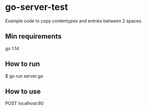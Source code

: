 # go-server-test
Example code to copy contentypes and entries between 2 spaces.

## Min requirements

go 1.14

## How to run

$ go run server.go

## How to use

POST localhost:80
